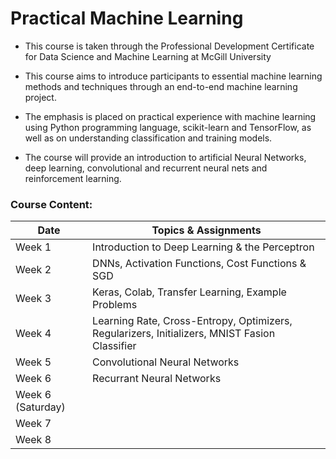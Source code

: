 # Practical Machine Learning

- This course is taken through the Professional Development Certificate for Data Science and Machine Learning at McGill University

- This course aims to introduce participants to essential machine learning methods and techniques through an end-to-end machine learning project.
- The emphasis is placed on practical experience with machine learning using Python programming language, scikit-learn and TensorFlow, as well as on understanding classification and training models. 
- The course will provide an introduction to artificial Neural Networks, deep learning, convolutional and recurrent neural nets and reinforcement learning.

### Course Content:

| Date              | Topics & Assignments                                                                                   |
|-------------------|--------------------------------------------------------------------------------------------------------|
| Week 1            | Introduction to Deep Learning & the Perceptron                                                         |
| Week 2            | DNNs, Activation Functions, Cost Functions & SGD                                                       |
| Week 3            | Keras, Colab, Transfer Learning, Example Problems                                                      |
| Week 4            | Learning Rate, Cross-Entropy, Optimizers, Regularizers, Initializers, MNIST Fasion Classifier          |
| Week 5            | Convolutional Neural Networks                                                                          |
| Week 6            | Recurrant Neural Networks                                                                              |
| Week 6 (Saturday) |                                                                                                        |
| Week 7            |                                                                                                        |
| Week 8            |                                                                                                        |